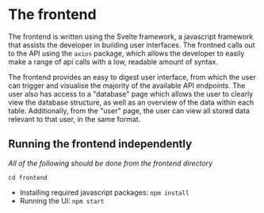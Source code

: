 # The frontend

The frontend is written using the Svelte framework, a javascript framework that assists the developer in building user interfaces. The frontned calls out to the API using the `axios` package, which allows the developer to easily make a range of api calls with a low, readable amount of syntax.

The frontend provides an easy to digest user interface, from which the user can trigger and visualise the majority of the available API endpoints. The user also has access to a "database" page which allows the user to clearly view the database structure, as well as an overview of the data within each table. Additionally, from the "user" page, the user can view all stored data relevant to that user, in the same format.

## Running the frontend independently

_All of the following should be done from the frontend directory_

`cd frontend`

- Installing required javascript packages:
  `npm install`
- Running the UI:
  `npm start`
